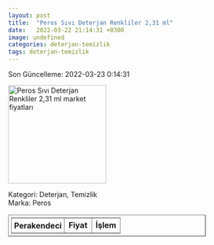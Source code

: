 ```yaml
---
layout: post
title:  "Peros Sıvı Deterjan Renkliler 2,31 ml"
date:   2022-03-22 21:14:31 +0300
image: undefined
categories: deterjan-temizlik
tags: deterjan-temizlik
---
```


Son Güncelleme: 2022-03-23 0:14:31

<img src="undefined" width="200" alt="Peros Sıvı Deterjan Renkliler 2,31 ml market fiyatları" />

Kategori: Deterjan, Temizlik
<br />
Marka: Peros

<table border="1" style="padding: 5px;width:80%;">
  <tr>
    <td style="padding: 5px;"><strong>Perakendeci</strong></td>
    <td><strong>Fiyat</strong></td>
    <td><strong>İşlem</strong></td>
  </tr>
  
</table>
